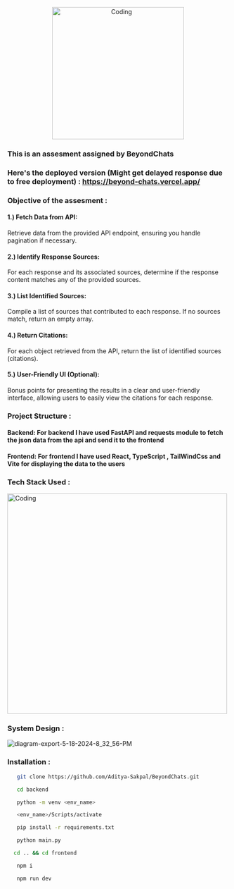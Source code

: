 <p align="center">
  <img alt="Coding" width="300" src="https://github.com/Aditya-Sakpal/GIGA_CHAT_FRONTEND/assets/112710558/2073c6b4-4126-4bb2-8048-4d854ce92862" >
</p>


### This is an assesment assigned by BeyondChats

### Here's the deployed version (Might get delayed response due to free deployment) : https://beyond-chats.vercel.app/

### Objective of the assesment : 

#### 1.) Fetch Data from API:
Retrieve data from the provided API endpoint, ensuring you handle pagination if necessary.

#### 2.) Identify Response Sources:
For each response and its associated sources, determine if the response content matches any of the provided sources.

#### 3.) List Identified Sources:
Compile a list of sources that contributed to each response. If no sources match, return an empty array.

#### 4.) Return Citations:
For each object retrieved from the API, return the list of identified sources (citations).

#### 5.) User-Friendly UI (Optional):
Bonus points for presenting the results in a clear and user-friendly interface, allowing users to easily view the citations for each response.

### Project Structure :
#### Backend: For backend I have used FastAPI and requests module to fetch the json data from the api and send it to the frontend 

#### Frontend: For frontend I have used React, TypeScript , TailWindCss and Vite for displaying the data to the users  


### Tech Stack Used : 
<img alt="Coding" align="center" width="500" src="https://github.com/Aditya-Sakpal/GIGA_CHAT_FRONTEND/assets/112710558/cc33579a-5f8e-4c31-9a57-920d27d97fc7" >

### System Design :
![diagram-export-5-18-2024-8_32_56-PM](https://github.com/Aditya-Sakpal/BeyondChats/assets/112710558/4446dc77-fa75-4b26-acb0-1da28d0bd0e3)

### Installation :
```bash
   git clone https://github.com/Aditya-Sakpal/BeyondChats.git
```
```bash
   cd backend 
```
```bash
   python -m venv <env_name>
```
```bash
   <env_name>/Scripts/activate
```
```bash
   pip install -r requirements.txt
```
```bash
   python main.py
```
```bash
  cd .. && cd frontend
```
```bash
   npm i 
```
```bash
   npm run dev
```
